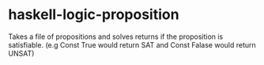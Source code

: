 # haskell-logic-proposition

Takes a file of propositions and solves returns if the proposition is satisfiable.
(e.g Const True would return SAT and Const Falase would return UNSAT)